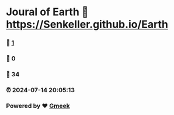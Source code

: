 # Joural of Earth :link: https://Senkeller.github.io/Earth 
### :page_facing_up: [1](https://Senkeller.github.io/Earth/tag.html) 
### :speech_balloon: 0 
### :hibiscus: 34 
### :alarm_clock: 2024-07-14 20:05:13 
### Powered by :heart: [Gmeek](https://github.com/Meekdai/Gmeek)
